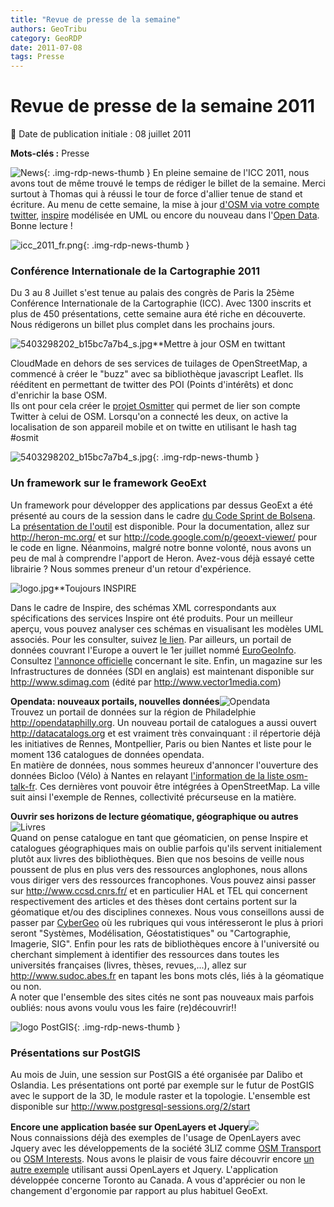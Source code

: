 ```yaml
---
title: "Revue de presse de la semaine"
authors: GeoTribu
category: GeoRDP
date: 2011-07-08
tags: Presse
---
```


# Revue de presse de la semaine 2011

:calendar: Date de publication initiale : 08 juillet 2011

**Mots-clés :** Presse

![News](https://cdn.geotribu.fr/img/internal/icons-rdp-news/news.png "Icône news générique"){: .img-rdp-news-thumb }
En pleine semaine de l'ICC 2011, nous avons tout de même trouvé le temps de rédiger le billet de la semaine. Merci surtout à Thomas qui à réussi le tour de force d'allier tenue de stand et écriture. Au menu de cette semaine, la mise à jour [d'OSM via votre compte twitter](#osm_twitter), [inspire](#inspire) modélisée en UML ou encore du nouveau dans l'[Open Data](#opendata). Bonne lecture !

 ![icc_2011_fr.png](http://geotribu.net/sites/default/files/Tuto/img/Blog/divers/icc_2011_fr.png){: .img-rdp-news-thumb }

### Conférence Internationale de la Cartographie 2011

 Du 3 au 8 Juillet s'est tenue au palais des congrès de Paris la 25ème Conférence Internationale de la Cartographie (ICC). Avec 1300 inscrits et plus de 450 présentations, cette semaine aura été riche en découverte. Nous rédigerons un billet plus complet dans les prochains jours.

 ![5403298202_b15bc7a7b4_s.jpg](http://geotribu.net/sites/default/files/Tuto/img/Blog/divers/5403298202_b15bc7a7b4_s.jpg)**Mettre à jour OSM en twittant

 CloudMade en dehors de ses services de tuilages de OpenStreetMap, a commencé à créer le "buzz" avec sa bibliothèque javascript Leaflet. Ils rééditent en permettant de twitter des POI (Points d'intérêts) et donc d'enrichir la base OSM.  
 Ils ont pour cela créer le [projet Osmitter](http://www.osmitter.com/) qui permet de lier son compte Twitter à celui de OSM. Lorsqu'on a connecté les deux, on active la localisation de son appareil mobile et on twitte en utilisant le hash tag #osmit

 ![5403298202_b15bc7a7b4_s.jpg](https://cdn.geotribu.fr/img/logos-icones/logiciels_librairies/geoext.png){: .img-rdp-news-thumb }

### Un framework sur le framework GeoExt

 Un framework pour développer des applications par dessus GeoExt a été présenté au cours de la session dans le cadre [du Code Sprint de Bolsena](http://wiki.osgeo.org/wiki/Bolsena_Code_Sprint_2011). La [présentation de l'outil](http://www.justobjects.nl/jo/assets/presentation/bolsena-2011-heron/) est disponible. Pour la documentation, allez sur <http://heron-mc.org/> et sur <http://code.google.com/p/geoext-viewer/> pour le code en ligne. Néanmoins, malgré notre bonne volonté, nous avons un peu de mal à comprendre l'apport de Heron. Avez-vous déjà essayé cette librairie ? Nous sommes preneur d'un retour d'expérience.

 ![logo.jpg](https://cdn.geotribu.fr/img/logos-icones/divers/inspire_super.png)**Toujours INSPIRE

 Dans le cadre de Inspire, des schémas XML correspondants aux spécifications des services Inspire ont été produits. Pour un meilleur aperçu, vous pouvez analyser ces schémas en visualisant les modèles UML associés. Pour les consulter, suivez [le lien](http://inspire-twg.jrc.ec.europa.eu/inspire-model/). Par ailleurs, un portail de données couvrant l'Europe a ouvert le 1er juillet nommé [EuroGeoInfo](http://www.eurogeoinfo.eu). Consultez [l'annonce officielle](http://www.eurogeographics.org/news/eurogeoinfo-opens-window) concernant le site. Enfin, un magazine sur les Infrastructures de données (SDI en anglais) est maintenant disponible sur <http://www.sdimag.com> (édité par <http://www.vector1media.com>)

 **Opendata: nouveaux portails, nouvelles données**![Opendata](https://cdn.geotribu.fr/img/logos-icones/divers/opendata.jpg)  
 Trouvez un portail de données sur la région de Philadelphie <http://opendataphilly.org>. Un nouveau portail de catalogues a aussi ouvert <http://datacatalogs.org> et est vraiment très convainquant : il répertorie déjà les initiatives de Rennes, Montpellier, Paris ou bien Nantes et liste pour le moment 136 catalogues de données opendata.  
 En matière de données, nous sommes heureux d'annoncer l'ouverture des données Bicloo (Vélo) à Nantes en relayant [l'information de la liste osm-talk-fr](http://lists.openstreetmap.org/pipermail/talk-fr/2011-July/033848.html). Ces dernières vont pouvoir être intégrées à OpenStreetMap. La ville suit ainsi l'exemple de Rennes, collectivité précurseuse en la matière.

 **Ouvrir ses horizons de lecture géomatique, géographique ou autres**![Livres](https://cdn.geotribu.fr/img/internal/icons-rdp-news/journalisme.png)  
 Quand on pense catalogue en tant que géomaticien, on pense Inspire et catalogues géographiques mais on oublie parfois qu'ils servent initialement plutôt aux livres des bibliothèques. Bien que nos besoins de veille nous poussent de plus en plus vers des ressources anglophones, nous allons vous diriger vers des ressources francophones. Vous pouvez ainsi passer sur <http://www.ccsd.cnrs.fr/> et en particulier HAL et TEL qui concernent respectivement des articles et des thèses dont certains portent sur la géomatique et/ou des disciplines connexes. Nous vous conseillons aussi de passer par [CyberGeo](http://cybergeo.revues.org/) où les rubriques qui vous intéresseront le plus à priori seront "Systèmes, Modélisation, Géostatistiques" ou "Cartographie, Imagerie, SIG". Enfin pour les rats de bibliothèques encore à l'université ou cherchant simplement à identifier des ressources dans toutes les universités françaises (livres, thèses, revues,...), allez sur <http://www.sudoc.abes.fr> en tapant les bons mots clés, liés à la géomatique ou non.  
 A noter que l'ensemble des sites cités ne sont pas nouveaux mais parfois oubliés: nous avons voulu vous les faire (re)découvrir!!

 ![logo PostGIS](https://cdn.geotribu.fr/img/logos-icones/logiciels_librairies/postgis.png "PostGIS"){: .img-rdp-news-thumb }

### Présentations sur PostGIS

 Au mois de Juin, une session sur PostGIS a été organisée par Dalibo et Oslandia. Les présentations ont porté par exemple sur le futur de PostGIS avec le support de la 3D, le module raster et la topologie. L'ensemble est disponible sur <http://www.postgresql-sessions.org/2/start>

 **Encore une application basée sur OpenLayers et Jquery**![](https://cdn.geotribu.fr/img/internal/icons-rdp-news/world.png)  
 Nous connaissions déjà des exemples de l'usage de OpenLayers avec Jquery avec les développements de la société 3LIZ comme [OSM Transport](http://3liz.fr/public/osmtransport/) ou [OSM Interests](http://178.32.101.237/osminterest/). Nous avons le plaisir de vous faire découvrir encore [un autre exemple](http://map.toronto.ca/wellbeing/) utilisant aussi OpenLayers et Jquery. L'application développée concerne Toronto au Canada. A vous d'apprécier ou non le changement d'ergonomie par rapport au plus habituel GeoExt.

